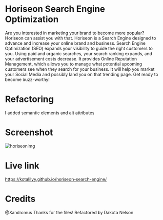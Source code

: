 # Horiseon Search Engine Optimization

Are you interested in marketing your brand to become more popular? Horiseon can assist you with that. Horiseon is a Search Engine designed to advance and increase your online brand and business. Search Engine Optimization (SEO) expands your visibility to guide the right customers to you. Using paid and organic searches, your search ranking expands, and your advertisement costs decrease. It provides Online Reputation Management, which allows you to manage what potential upcoming customers see when they search for your business. It will help you market your Social Media and possibly land you on that trending page. Get ready to become buzz-worthy!

# Refactoring 
I added semantic elements and alt attributes

# Screenshot
![horiseonimg](https://user-images.githubusercontent.com/77229281/107153217-ed457c00-6931-11eb-998d-cbf2feb07a98.png)


# Live link
https://kotalilyy.github.io/horiseon-search-engine/

# Credits
@Xandromus Thanks for the files! 
Refactored by Dakota Nelson
